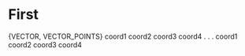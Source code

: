 # First
<type> {VECTOR, VECTOR_POINTS}
coord1 coord2 coord3 coord4
.
.
.
coord1 coord2 coord3 coord4
